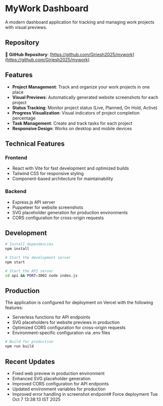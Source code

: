 # MyWork Dashboard

A modern dashboard application for tracking and managing work projects with visual previews.

## Repository

🔗 **GitHub Repository**: [https://github.com/Girjesh2025/mywork](https://github.com/Girjesh2025/mywork)

## Features

- **Project Management**: Track and organize your work projects in one place
- **Visual Previews**: Automatically generated website screenshots for each project
- **Status Tracking**: Monitor project status (Live, Planned, On Hold, Active)
- **Progress Visualization**: Visual indicators of project completion percentage
- **Task Management**: Create and track tasks for each project
- **Responsive Design**: Works on desktop and mobile devices

## Technical Features

### Frontend
- React with Vite for fast development and optimized builds
- Tailwind CSS for responsive styling
- Component-based architecture for maintainability

### Backend
- Express.js API server
- Puppeteer for website screenshots
- SVG placeholder generation for production environments
- CORS configuration for cross-origin requests

## Development

```bash
# Install dependencies
npm install

# Start the development server
npm start

# Start the API server
cd api && PORT=3002 node index.js
```

## Production

The application is configured for deployment on Vercel with the following features:

- Serverless functions for API endpoints
- SVG placeholders for website previews in production
- Optimized CORS configuration for cross-origin requests
- Environment-specific configuration via .env files

```bash
# Build for production
npm run build
```

## Recent Updates

- Fixed web preview in production environment
- Enhanced SVG placeholder generation
- Improved CORS configuration for API endpoints
- Updated environment variables for production
- Improved error handling in screenshot endpoint# Force deployment Tue Oct  7 13:38:13 IST 2025
